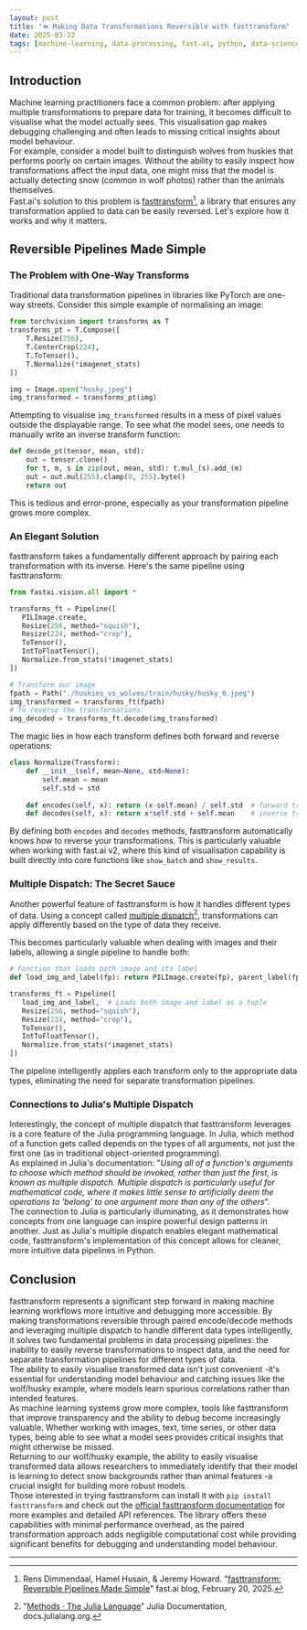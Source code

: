 ```yaml
---
layout: post
title: "⏪ Making Data Transformations Reversible with fasttransform"
date: 2025-03-22
tags: [machine-learning, data-processing, fast-ai, python, data-science, optimisation, best-practices, interpretability]
---
```

<!--more-->

## Introduction

Machine learning practitioners face a common problem: after applying multiple transformations to prepare data for training, it becomes difficult to visualise what the model actually sees. This visualisation gap makes debugging challenging and often leads to missing critical insights about model behaviour.  
For example, consider a model built to distinguish wolves from huskies that performs poorly on certain images. Without the ability to easily inspect how transformations affect the input data, one might miss that the model is actually detecting snow (common in wolf photos) rather than the animals themselves.  
Fast.ai's solution to this problem is [fasttransform](https://github.com/AnswerDotAI/fasttransform)[^1], a library that ensures any transformation applied to data can be easily reversed. Let's explore how it works and why it matters.

## Reversible Pipelines Made Simple

### The Problem with One-Way Transforms

Traditional data transformation pipelines in libraries like PyTorch are one-way streets. Consider this simple example of normalising an image:

```python
from torchvision import transforms as T
transforms_pt = T.Compose([
    T.Resize(256),
    T.CenterCrop(224),
    T.ToTensor(),
    T.Normalize(*imagenet_stats)
])

img = Image.open("husky.jpeg")
img_transformed = transforms_pt(img)
```

Attempting to visualise `img_transformed` results in a mess of pixel values outside the displayable range. To see what the model sees, one needs to manually write an inverse transform function:

```python
def decode_pt(tensor, mean, std):
    out = tensor.clone()
    for t, m, s in zip(out, mean, std): t.mul_(s).add_(m)
    out = out.mul(255).clamp(0, 255).byte()
    return out
```

This is tedious and error-prone, especially as your transformation pipeline grows more complex.

### An Elegant Solution

fasttransform takes a fundamentally different approach by pairing each transformation with its inverse. Here's the same pipeline using fasttransform:

```python
from fastai.vision.all import *

transforms_ft = Pipeline([
   PILImage.create,
   Resize(256, method="squish"),
   Resize(224, method="crop"),
   ToTensor(),
   IntToFloatTensor(),
   Normalize.from_stats(*imagenet_stats)
])

# Transform our image
fpath = Path("./huskies_vs_wolves/train/husky/husky_0.jpeg")
img_transformed = transforms_ft(fpath)
# To reverse the transformations:
img_decoded = transforms_ft.decode(img_transformed)
```

The magic lies in how each transform defines both forward and reverse operations:

```python
class Normalize(Transform):
    def __init__(self, mean=None, std=None):
        self.mean = mean
        self.std = std
        
    def encodes(self, x): return (x-self.mean) / self.std  # forward transform
    def decodes(self, x): return x*self.std + self.mean    # inverse transform
```

By defining both `encodes` and `decodes` methods, fasttransform automatically knows how to reverse your transformations. This is particularly valuable when working with fast.ai v2, where this kind of visualisation capability is built directly into core functions like `show_batch` and `show_results`.

### Multiple Dispatch: The Secret Sauce

Another powerful feature of fasttransform is how it handles different types of data. Using a concept called [multiple dispatch](https://www.youtube.com/watch?v=kc9HwsxE1OY)[^2], transformations can apply differently based on the type of data they receive.

This becomes particularly valuable when dealing with images and their labels, allowing a single pipeline to handle both:

```python
# Function that loads both image and its label
def load_img_and_label(fp): return PILImage.create(fp), parent_label(fp)

transforms_ft = Pipeline([
   load_img_and_label,  # Loads both image and label as a tuple
   Resize(256, method="squish"),
   Resize(224, method="crop"),
   ToTensor(),
   IntToFloatTensor(),
   Normalize.from_stats(*imagenet_stats)
])
```

The pipeline intelligently applies each transform only to the appropriate data types, eliminating the need for separate transformation pipelines.

### Connections to Julia's Multiple Dispatch

Interestingly, the concept of multiple dispatch that fasttransform leverages is a core feature of the Julia programming language. In Julia, which method of a function gets called depends on the types of all arguments, not just the first one (as in traditional object-oriented programming).  
As explained in Julia's documentation: "_Using all of a function's arguments to choose which method should be invoked, rather than just the first, is known as multiple dispatch. Multiple dispatch is particularly useful for mathematical code, where it makes little sense to artificially deem the operations to 'belong' to one argument more than any of the others_".  
The connection to Julia is particularly illuminating, as it demonstrates how concepts from one language can inspire powerful design patterns in another. Just as Julia's multiple dispatch enables elegant mathematical code, fasttransform's implementation of this concept allows for cleaner, more intuitive data pipelines in Python.

## Conclusion

fasttransform represents a significant step forward in making machine learning workflows more intuitive and debugging more accessible. By making transformations reversible through paired encode/decode methods and leveraging multiple dispatch to handle different data types intelligently, it solves two fundamental problems in data processing pipelines: the inability to easily reverse transformations to inspect data, and the need for separate transformation pipelines for different types of data.  
The ability to easily visualise transformed data isn't just convenient -it's essential for understanding model behaviour and catching issues like the wolf/husky example, where models learn spurious correlations rather than intended features.  
As machine learning systems grow more complex, tools like fasttransform that improve transparency and the ability to debug become increasingly valuable. Whether working with images, text, time series, or other data types, being able to see what a model sees provides critical insights that might otherwise be missed.  
Returning to our wolf/husky example, the ability to easily visualise transformed data allows researchers to immediately identify that their model is learning to detect snow backgrounds rather than animal features -a crucial insight for building more robust models.  
Those interested in trying fasttransform can install it with `pip install fasttransform` and check out the [official fasttransform documentation](https://github.com/AnswerDotAI/fasttransform) for more examples and detailed API references. The library offers these capabilities with minimal performance overhead, as the paired transformation approach adds negligible computational cost while providing significant benefits for debugging and understanding model behaviour.

---
[^1]: Rens Dimmendaal, Hamel Husain, & Jeremy Howard. "[fasttransform: Reversible Pipelines Made Simple](https://www.fast.ai/posts/2025-02-20-fasttransform.html)" fast.ai blog, February 20, 2025.
[^2]: "[Methods · The Julia Language](https://docs.julialang.org/en/v1/manual/methods/)" Julia Documentation, docs.julialang.org.
